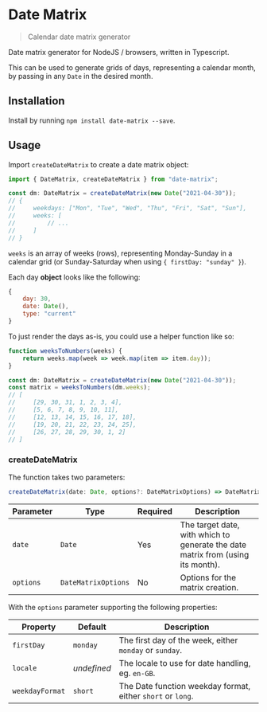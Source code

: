 # Date Matrix
> Calendar date matrix generator

Date matrix generator for NodeJS / browsers, written in Typescript.

This can be used to generate grids of days, representing a calendar month, by passing in any `Date` in the desired month.

## Installation

Install by running `npm install date-matrix --save`.

## Usage

Import `createDateMatrix` to create a date matrix object:

```typescript
import { DateMatrix, createDateMatrix } from "date-matrix";

const dm: DateMatrix = createDateMatrix(new Date("2021-04-30"));
// {
//     weekdays: ["Mon", "Tue", "Wed", "Thu", "Fri", "Sat", "Sun"],
//     weeks: [
//         // ...
//     ]
// }
```

`weeks` is an array of weeks (rows), representing Monday-Sunday in a calendar grid (or Sunday-Saturday when using `{ firstDay: "sunday" }`).

Each day **object** looks like the following:

```javascript
{
    day: 30,
    date: Date(),
    type: "current"
}
```

To just render the days as-is, you could use a helper function like so:

```typescript
function weeksToNumbers(weeks) {
    return weeks.map(week => week.map(item => item.day));
}

const dm: DateMatrix = createDateMatrix(new Date("2021-04-30"));
const matrix = weeksToNumbers(dm.weeks);
// [
//     [29, 30, 31, 1, 2, 3, 4],
//     [5, 6, 7, 8, 9, 10, 11],
//     [12, 13, 14, 15, 16, 17, 18],
//     [19, 20, 21, 22, 23, 24, 25],
//     [26, 27, 28, 29, 30, 1, 2]
// ]
```

### createDateMatrix

The function takes two parameters:

```typescript
createDateMatrix(date: Date, options?: DateMatrixOptions) => DateMatrix
```

| Parameter         | Type              | Required  | Description                           |
|-------------------|-------------------|-----------|---------------------------------------|
| `date`            | `Date`            | Yes       | The target date, with which to generate the date matrix from (using its month). |
| `options`         | `DateMatrixOptions`| No       | Options for the matrix creation.      |

With the `options` parameter supporting the following properties:

| Property          | Default           | Description                                       |
|-------------------|-------------------|---------------------------------------------------|
| `firstDay`        | `monday`          | The first day of the week, either `monday` or `sunday`. |
| `locale`          | _undefined_       | The locale to use for date handling, eg. `en-GB`. |
| `weekdayFormat`   | `short`           | The Date function weekday format, either `short` or `long`. |
